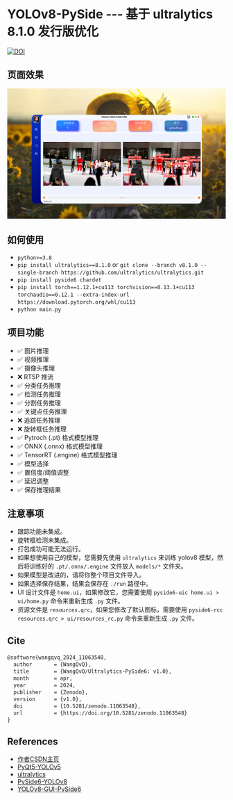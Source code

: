 # YOLOv8-PySide --- 基于 ultralytics 8.1.0 发行版优化
[![DOI](https://zenodo.org/badge/DOI/10.5281/zenodo.11063548.svg)](https://doi.org/10.5281/zenodo.11063548)
## 页面效果

![main](assets/main-page.png)

## 如何使用
- `python>=3.8`
- `pip install ultralytics==8.1.0` or `git clone --branch v8.1.0 --single-branch https://github.com/ultralytics/ultralytics.git`
- `pip install pyside6 chardet`
- `pip install torch==1.12.1+cu113 torchvision==0.13.1+cu113 torchaudio==0.12.1 --extra-index-url https://download.pytorch.org/whl/cu113`
- `python main.py`


## 项目功能
- ✅ 图片推理
- ✅ 视频推理
- ✅ 摄像头推理
- ❌ RTSP 推流
- ✅ 分类任务推理
- ✅ 检测任务推理
- ✅ 分割任务推理
- ✅ 关键点任务推理
- ❌ 追踪任务推理
- ❌ 旋转框任务推理
- ✅ Pytroch (.pt) 格式模型推理
- ✅ ONNX (.onnx) 格式模型推理
- ✅ TensorRT (.engine) 格式模型推理
- ✅ 模型选择
- ✅ 置信度/阈值调整
- ✅ 延迟调整
- ✅ 保存推理结果

## 注意事项
- 跟踪功能未集成。
- 旋转框检测未集成。
- 打包成功可能无法运行。
- 如果想使用自己的模型，您需要先使用 `ultralytics` 来训练 yolov8 模型，然后将训练好的 `.pt/.onnx/.engine` 文件放入 `models/*` 文件夹。
- 如果模型是改进的，请将你整个项目文件导入。
- 如果选择保存结果，结果会保存在 `./run` 路径中。
- UI 设计文件是 `home.ui`，如果修改它，您需要使用 `pyside6-uic home.ui > ui/home.py` 命令来重新生成 `.py` 文件。
- 资源文件是 `resources.qrc`，如果您修改了默认图标，需要使用 `pyside6-rcc resources.qrc > ui/resources_rc.py` 命令来重新生成 `.py` 文件。

## Cite
```
@software{wangqvq_2024_11063548,
  author       = {WangQvQ},
  title        = {WangQvQ/Ultralytics-PySide6: v1.0},
  month        = apr,
  year         = 2024,
  publisher    = {Zenodo},
  version      = {v1.0},
  doi          = {10.5281/zenodo.11063548},
  url          = {https://doi.org/10.5281/zenodo.11063548}
}
```

## References

- [作者CSDN主页](https://yolov5.blog.csdn.net)
- [PyQt5-YOLOv5](https://github.com/Javacr/PyQt5-YOLOv5)
- [ultralytics](https://github.com/ultralytics/ultralytics)
- [PySide6-YOLOv8](https://github.com/Jai-wei/YOLOv8-PySide6-GUI/tree/main)
- [YOLOv8-GUI-PySide6](https://github.com/SuPoTing/YOLOv8-GUI-PySide6)
